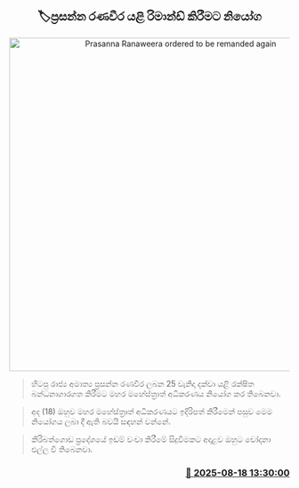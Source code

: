 <p align='center'><b><h2 align='center' title='Prasanna Ranaweera ordered to be remanded again'>🏷ප්‍රසන්න රණවීර යළි රිමාන්ඩ් කිරීමට නියෝග</h2></b></p>
<p align='center'><img src='https://helakuru.sgp1.cdn.digitaloceanspaces.com/esana/images/lib/prasanna-ranaweera-archived.jpg' width='600' alt='Prasanna Ranaweera ordered to be remanded again'></p>

> හිටපු රාජ්‍ය අමාත්‍ය ප්‍රසන්න රණවීර ලබන 25 වැනිදා දක්වා යළි රක්ෂිත බන්ධනාගාරගත කිරීමට මහර මහේස්ත්‍රාත් අධිකරණය නියෝග කර තිබෙනවා.

> අද (18) ඔහුව මහර මහේස්ත්‍රාත් අධිකරණයට ඉදිරිපත් කිරීමෙන් පසුව මෙම නියෝගය ලබා දී ඇති බවයි සඳහන් වන්නේ.

> කිරිබත්ගොඩ ප්‍රදේශයේ ඉඩම් වංචා කිරීමේ සිදුවීමකට අදාළව ඔහුට චෝදනා එල්ල වී තිබෙනවා.



<h3 align='right'><a href='https://www.helakuru.lk/esana/p/112781/'>📅 2025-08-18 13:30:00</a></h3>
